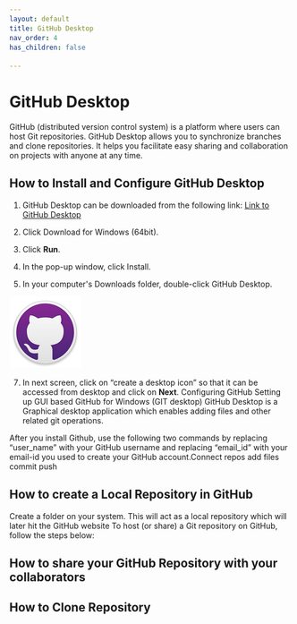 ```yaml
---
layout: default
title: GitHub Desktop
nav_order: 4
has_children: false

---
```



# GitHub Desktop

GitHub (distributed version control system) is a platform where users can host Git repositories. GitHub Desktop allows you to synchronize branches and clone repositories.  It helps you facilitate easy sharing and collaboration on projects with anyone at any time.



## How to Install and Configure GitHub Desktop

1. GitHub Desktop can be downloaded from the following link: [Link to GitHub Desktop](	https://desktop.github.com/
) 
3. Click Download for Windows (64bit).
4. Click **Run**.
5. In the pop-up window, click Install.
   
6. In your computer's Downloads folder, double-click GitHub Desktop.
   
 ![](/assets/images/Github.png)

   
7. In next screen,  click on “create a desktop icon” so that it can be accessed from desktop and click on **Next**.
Configuring GitHub
Setting up GUI based GitHub for Windows (GIT desktop)
GitHub Desktop is a Graphical desktop application which enables adding files and other related git operations.

After you install Github, use the following two commands by replacing “user_name” with your GitHub username and replacing “email_id” with your email-id you used to create your GitHub account.Connect 
repos
add files
commit push

## How to create a Local Repository in GitHub
Create a folder on your system. This will act as a local repository which will later hit the GitHub website
To host (or share) a Git repository on GitHub, follow the steps below:
## How to share your GitHub Repository with your collaborators

## How to Clone Repository